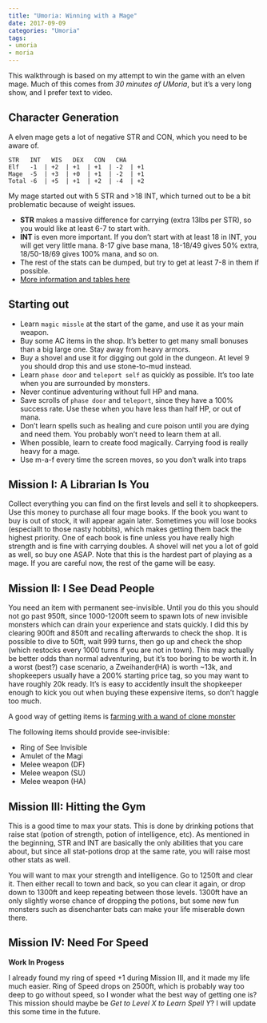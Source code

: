 ```yaml
---
title: "Umoria: Winning with a Mage"
date: 2017-09-09
categories: "Umoria"
tags:
- umoria
- moria
---
```


This walkthrough is based on my attempt to win the game with an elven mage. Much
of this comes from <em>30 minutes of UMoria</em>, but it’s a very long show, and I
prefer text to video.

## Character Generation
A elven mage gets a lot of negative STR and CON, which you need to be aware of.

```
STR   INT   WIS   DEX   CON   CHA
Elf   -1  | +2  | +1  | +1  | -2  | +1
Mage  -5  | +3  | +0  | +1  | -2  | +1
Total -6  | +5  | +1  | +2  | -4  | +2
```

My mage started out with 5 STR and >18 INT, which turned out to be a bit
problematic because of weight issues.

* **STR** makes a massive difference for carrying (extra 13lbs per STR), so you would like at least 6-7 to start with.
* **INT** is even more important. If you don’t start with at least 18 in INT, you will get very little mana. 8-17 give base mana, 18-18/49 gives 50% extra, 18/50-18/69 gives 100% mana, and so on.
* The rest of the stats can be dumped, but try to get at least 7-8 in them if possible.
* [More information and tables here](http://beej.us/moria/mmspoilers/character.html#attributes)

## Starting out
* Learn `magic missle` at the start of the game, and use it as your main weapon.
* Buy some AC items in the shop. It’s better to get many small bonuses than a big large one. Stay away from heavy armors.
* Buy a shovel and use it for digging out gold in the dungeon. At level 9 you should drop this and use stone-to-mud instead.
* Learn `phase door` and `teleport self` as quickly as possible. It’s too late when you are surrounded by monsters.
* Never continue adventuring without full HP and mana.
* Save scrolls of `phase door` and `teleport`, since they have a 100% success rate. Use these when you have less than half HP, or out of mana.
* Don’t learn spells such as healing and cure poison until you are dying and need them. You probably won’t need to learn them at all.
* When possible, learn to create food magically. Carrying food is really heavy for a mage.
* Use m-a-f every time the screen moves, so you don’t walk into traps

## Mission I: A Librarian Is You
Collect everything you can find on the first levels and sell it to shopkeepers. Use
this money to purchase all four mage books. If the book you want to buy is out of
stock, it will appear again later. Sometimes you will lose books (especiallt to
those nasty hobbits), which makes getting them back the highest priority. One of
each book is fine unless you have really high strength and is fine with carrying
doubles. A shovel will net you a lot of gold as well, so buy one ASAP. Note that
this is the hardest part of playing as a mage. If you are careful now, the rest
of the game will be easy.

## Mission II: I See Dead People
You need an item with permanent see-invisible. Until you do this
you should not go past 950ft, since 1000-1200ft seem to spawn lots of new
invisible monsters which can drain your experience and stats quickly. I did this by
clearing 900ft and 850ft and recalling afterwards to check the shop.
It is possible to dive to 50ft, wait 999 turns, then go up and check the
shop (which restocks every 1000 turns if you are not in town). This may
actually be better odds than normal adventuring, but it’s too boring to be
worth it. In a worst (best?) case scenario, a Zweihander(HA) is worth
~13k, and shopkeepers usually have a 200% starting price tag, so you may
want to have roughly 20k ready. It’s is easy to accidently insult the
shopkeeper enough to kick you out when buying these expensive items, so don’t
haggle too much.

A good way of getting items is [farming with a wand of clone monster](https://iix.se/posts/154/)

The following items should provide see-invisible:
* Ring of See Invisible
* Amulet of the Magi
* Melee weapon (DF)
* Melee weapon (SU)
* Melee weapon (HA)


## Mission III: Hitting the Gym
This is a good time to max your stats. This is done by drinking potions that
raise stat (potion of strength, potion of intelligence, etc).  As mentioned
in the beginning, STR and INT are basically the only abilities that you care
about, but since all stat-potions drop at the same rate, you will raise most
other stats as well.

You will want to max your strength and intelligence.
Go to 1250ft and clear it. Then either recall to town and back, so you can clear
it again, or drop down to 1300ft and keep repeating between those levels. 1300ft
have an only slightly worse chance of dropping the potions, but some new fun monsters
such as disenchanter bats can make your life miserable down there.

## Mission IV: Need For Speed

**Work In Progess**

I already found my ring of speed +1 during Mission III, and it made my life much
easier. Ring of Speed drops on 2500ft, which is probably way too deep to go
without speed, so I wonder what the best way of getting one is? This mission
should maybe be *Get to Level X to Learn Spell Y*? I will update this some time in the future.
